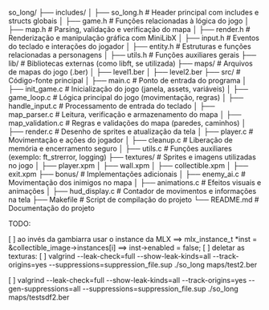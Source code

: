 so_long/
├── includes/
│ ├── so_long.h # Header principal com includes e structs globais
│ ├── game.h # Funções relacionadas à lógica do jogo
│ ├── map.h # Parsing, validação e verificação do mapa
│ ├── render.h # Renderização e manipulação gráfica com MiniLibX
│ ├── input.h # Eventos do teclado e interações do jogador
│ ├── entity.h # Estruturas e funções relacionadas a personagens
│ ├── utils.h # Funções auxiliares gerais
├── lib/ # Bibliotecas externas (como libft, se utilizada)
├── maps/ # Arquivos de mapas do jogo (.ber)
│ ├── level1.ber
│ ├── level2.ber
├── src/ # Código-fonte principal
│ ├── main.c # Ponto de entrada do programa
│ ├── init_game.c # Inicialização do jogo (janela, assets, variáveis)
│ ├── game_loop.c # Lógica principal do jogo (movimentação, regras)
│ ├── handle_input.c # Processamento de entrada do teclado
│ ├── map_parser.c # Leitura, verificação e armazenamento do mapa
│ ├── map_validation.c # Regras e validações do mapa (paredes, caminhos)
│ ├── render.c # Desenho de sprites e atualização da tela
│ ├── player.c # Movimentação e ações do jogador
│ ├── cleanup.c # Liberação de memória e encerramento seguro
│ ├── utils.c # Funções auxiliares (exemplo: ft_strerror, logging)
├── textures/ # Sprites e imagens utilizadas no jogo
│ ├── player.xpm
│ ├── wall.xpm
│ ├── collectible.xpm
│ ├── exit.xpm
├── bonus/ # Implementações adicionais
│ ├── enemy_ai.c # Movimentação dos inimigos no mapa
│ ├── animations.c # Efeitos visuais e animações
│ ├── hud_display.c # Contador de movimentos e informações na tela
├── Makefile # Script de compilação do projeto
└── README.md # Documentação do projeto

TODO:

[ ] ao invés da gambiarra usar o instance da MLX ==> mlx_instance_t \*inst = &collectible_image->instances[i] ==> inst->enabled = false;
[ ] deletar as texturas:
[ ] valgrind --leak-check=full --show-leak-kinds=all --track-origins=yes --suppressions=suppression_file.sup ./so_long maps/test2.ber


[ ] valgrind --leak-check=full --show-leak-kinds=all --track-origins=yes --gen-suppressions=all --suppressions=suppression_file.sup  ./so_long maps/testsdf2.ber
